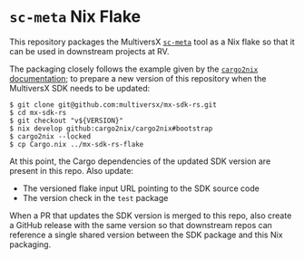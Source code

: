 # `sc-meta` Nix Flake

This repository packages the MultiversX
[`sc-meta`](https://docs.multiversx.com/developers/meta/sc-meta/) tool as a Nix
flake so that it can be used in downstream projects at RV.

The packaging closely follows the example given by the [`cargo2nix`
documentation](https://github.com/cargo2nix/cargo2nix/tree/release-0.11.0/examples/4-independent-packaging);
to prepare a new version of this repository when the MultiversX SDK needs to be
updated:
```console
$ git clone git@github.com:multiversx/mx-sdk-rs.git
$ cd mx-sdk-rs
$ git checkout "v${VERSION}"
$ nix develop github:cargo2nix/cargo2nix#bootstrap
$ cargo2nix --locked
$ cp Cargo.nix ../mx-sdk-rs-flake
```

At this point, the Cargo dependencies of the updated SDK version are present in
this repo. Also update:
* The versioned flake input URL pointing to the SDK source code
* The version check in the `test` package

When a PR that updates the SDK version is merged to this repo, also create a
GitHub release with the same version so that downstream repos can reference a
single shared version between the SDK package and this Nix packaging.

